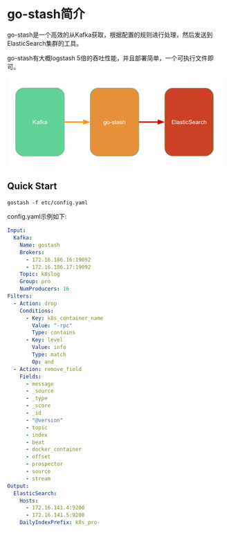 # go-stash简介

go-stash是一个高效的从Kafka获取，根据配置的规则进行处理，然后发送到ElasticSearch集群的工具。

go-stash有大概logstash 5倍的吞吐性能，并且部署简单，一个可执行文件即可。

![go-stash](doc/flow.png)

## Quick Start

```shell
gostash -f etc/config.yaml
```

config.yaml示例如下:

```yaml
Input:
  Kafka:
    Name: gostash
    Brokers:
      - 172.16.186.16:19092
      - 172.16.186.17:19092
    Topic: k8slog
    Group: pro
    NumProducers: 16
Filters:
  - Action: drop
    Conditions:
      - Key: k8s_container_name
        Value: "-rpc"
        Type: contains
      - Key: level
        Value: info
        Type: match
        Op: and
  - Action: remove_field
    Fields:
      - message
      - _source
      - _type
      - _score
      - _id
      - "@version"
      - topic
      - index
      - beat
      - docker_container
      - offset
      - prospector
      - source
      - stream
Output:
  ElasticSearch:
    Hosts:
      - 172.16.141.4:9200
      - 172.16.141.5:9200
    DailyIndexPrefix: k8s_pro-
```